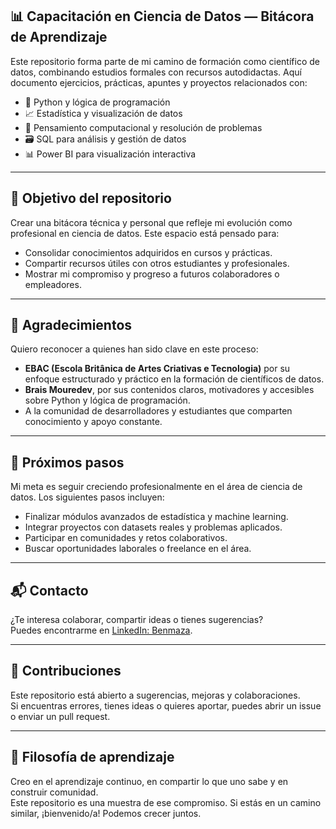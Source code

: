 ## 📊 Capacitación en Ciencia de Datos — Bitácora de Aprendizaje

Este repositorio forma parte de mi camino de formación como científico de datos, combinando estudios formales con recursos autodidactas. Aquí documento ejercicios, prácticas, apuntes y proyectos relacionados con:

- 🐍 Python y lógica de programación
- 📈 Estadística y visualización de datos
- 🧠 Pensamiento computacional y resolución de problemas
- 🗃️ SQL para análisis y gestión de datos
- 📊 Power BI para visualización interactiva

---

## 🎯 Objetivo del repositorio

Crear una bitácora técnica y personal que refleje mi evolución como profesional en ciencia de datos. Este espacio está pensado para:

- Consolidar conocimientos adquiridos en cursos y prácticas.
- Compartir recursos útiles con otros estudiantes y profesionales.
- Mostrar mi compromiso y progreso a futuros colaboradores o empleadores.

---

## 🙌 Agradecimientos

Quiero reconocer a quienes han sido clave en este proceso:

- **EBAC (Escola Britânica de Artes Criativas e Tecnologia)** por su enfoque estructurado y práctico en la formación de científicos de datos.
- **Brais Mouredev**, por sus contenidos claros, motivadores y accesibles sobre Python y lógica de programación.
- A la comunidad de desarrolladores y estudiantes que comparten conocimiento y apoyo constante.

---

## 🚀 Próximos pasos

Mi meta es seguir creciendo profesionalmente en el área de ciencia de datos. Los siguientes pasos incluyen:

- Finalizar módulos avanzados de estadística y machine learning.
- Integrar proyectos con datasets reales y problemas aplicados.
- Participar en comunidades y retos colaborativos.
- Buscar oportunidades laborales o freelance en el área.

---

## 📬 Contacto

¿Te interesa colaborar, compartir ideas o tienes sugerencias?  
Puedes encontrarme en [LinkedIn: Benmaza](https://www.linkedin.com/in/benmaza/).

---

## 🤝 Contribuciones

Este repositorio está abierto a sugerencias, mejoras y colaboraciones.  
Si encuentras errores, tienes ideas o quieres aportar, puedes abrir un issue o enviar un pull request.

---

## 🧠 Filosofía de aprendizaje

Creo en el aprendizaje continuo, en compartir lo que uno sabe y en construir comunidad.  
Este repositorio es una muestra de ese compromiso. Si estás en un camino similar, ¡bienvenido/a! Podemos crecer juntos.